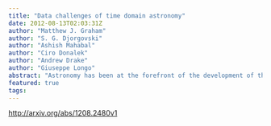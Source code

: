 ```yaml
---
title: "Data challenges of time domain astronomy"
date: 2012-08-13T02:03:31Z
author: "Matthew J. Graham"
author: "S. G. Djorgovski"
author: "Ashish Mahabal"
author: "Ciro Donalek"
author: "Andrew Drake"
author: "Giuseppe Longo"
abstract: "Astronomy has been at the forefront of the development of the techniques and methodologies of data intensive science for over a decade with large sky surveys and distributed efforts such as the Virtual Observatory. However, it faces a new data deluge with the next generation of synoptic sky surveys which are opening up the time domain for discovery and exploration. This brings both new scientific opportunities and fresh challenges, in terms of data rates from robotic telescopes and exponential complexity in linked data, but also for data mining algorithms used in classification and decision making. In this paper, we describe how an informatics-based approach-part of the so-called  arcsecfourth paradigm arcsec of scientific discovery-is emerging to deal with these. We review our experiences with the Palomar-Quest and Catalina Real-Time Transient Sky Surveys; in particular, addressing the issue of the heterogeneity of data associated with transient astronomical events (and other sensor networks) and how to manage and analyze it."
featured: true
tags:
---
```

http://arxiv.org/abs/1208.2480v1